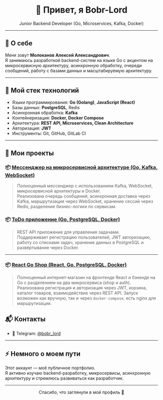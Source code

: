 
<h1 align="center">👋 Привет, я Bobr-Lord</h1>

<p align="center">
  Junior Backend Developer (Go, Microservices, Kafka, Docker)
</p>

---

## 📌 О себе

Меня зовут **Молоканов Алексей Александрович**.  
Я занимаюсь разработкой backend-систем на языке Go с акцентом на микросервисную архитектуру, асинхронную обработку, очереди сообщений, работу с базами данных и масштабируемую архитектуру.

---

## 🚀 Мой стек технологий

- Языки программирования: **Go (Golang)**, **JavaScript (React)**
- Базы данных: **PostgreSQL**, Redis
- Асинхронная обработка: **Kafka**
- Контейнеризация: **Docker, Docker Compose**
- Архитектура: **REST API, Microservices, Clean Architecture**
- Авторизация: **JWT**
- Инструменты: Git, GitHub, GitLab CI

---

## 📂 Мои проекты

### 📦 [Мессенджер на микросервисной архитектуре (Go, Kafka, WebSocket)](https://github.com/Bobr-Lord/messenger)

> Полноценный мессенджер с использованием Kafka, WebSocket, микросервисной архитектуры и Docker.  
> Реализована очередь сообщений, асинхронная доставка через Kafka, маршрутизация через WebSocket, хранение сессий через Redis, разделение бизнес-логики по сервисам.

### 📦 [ToDo приложение (Go, PostgreSQL, Docker)](https://github.com/Bobr-Lord/todo_app)

> REST API приложение для управления задачами.  
> Поддерживает регистрацию пользователей, JWT авторизацию, работу со списками задач, хранение данных в PostgreSQL и развёртывание через Docker.

---


### 📦 [React Go Shop (React, Go, PostgreSQL, Docker)](https://github.com/Bobr-Lord/react-go-shop)

> Полноценный интернет-магазин на фронтенде React и бэкенде на Go с разделением на два микросервиса (shop и auth).
> Реализована регистрация и авторизация через JWT, корзина, каталог товаров, взаимодействие через REST API.
> Запуск возможен как вручную, так и через `docker-compose`, есть nginx для маршрутизации.


## 📬 Контакты

- 📱 Telegram: [@bobr_lord](https://t.me/bobr_lord)

---

## ⚡ Немного о моем пути

Этот аккаунт — моё публичное портфолио.  
Я активно изучаю backend-разработку, микросервисы, асинхронную архитектуру и стремлюсь развиваться как разработчик.

---

<p align="center">Спасибо, что заглянули в мой профиль 🙌</p>
